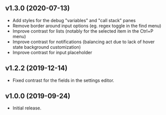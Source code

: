 ## v1.3.0 (2020-07-13)

* Add styles for the debug "variables" and "call stack" panes
* Remove border around input options (eg. regex toggle in the find menu)
* Improve contrast for lists (notably for the selected item in the Ctrl+P menu)
* Improve contrast for notifications (balancing act due to lack of hover state background customization)
* Improve contrast for input placeholder

## v1.2.2 (2019-12-14)

* Fixed contrast for the fields in the settings editor.

## v1.0.0 (2019-09-24)

* Initial release.
